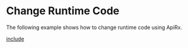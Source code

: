 # Change Runtime Code

The following example shows how to change runtime code using ApiRx.

[include](index.js)
